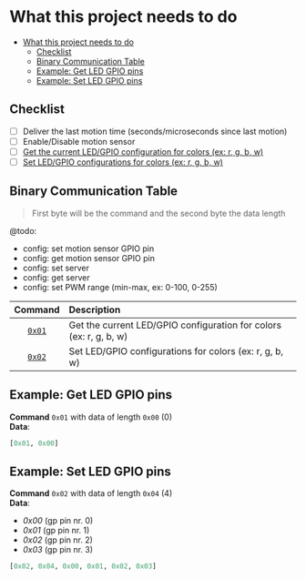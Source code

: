 # What this project needs to do

- [What this project needs to do](#what-this-project-needs-to-do)
    - [Checklist](#checklist)
    - [Binary Communication Table](#binary-communication-table)
    - [Example: Get LED GPIO pins](#0x01example)
    - [Example: Set LED GPIO pins](#0x02example)

## Checklist

-   [ ] Deliver the last motion time (seconds/microseconds since last motion)
-   [ ] Enable/Disable motion sensor
-   [ ] [Get the current LED/GPIO configuration for colors (ex: r, g, b, w)](#0x01example)
-   [ ] [Set LED/GPIO configurations for colors (ex: r, g, b, w)](#0x02example)

## Binary Communication Table

> First byte will be the command and the second byte the data length

@todo:  
- config: set motion sensor GPIO pin
- config: get motion sensor GPIO pin
- config: set server
- config: get server
- config: set PWM range (min-max, ex: 0-100, 0-255)

|        Command         | Description                                                        |
| :--------------------: | :----------------------------------------------------------------- |
| [`0x01`](#0x01example) | Get the current LED/GPIO configuration for colors (ex: r, g, b, w) |
| [`0x02`](#0x02example) | Set LED/GPIO configurations for colors (ex: r, g, b, w)            |

<a id="0x01example"></a>

## Example: Get LED GPIO pins

**Command** `0x01` with data of length `0x00` (0)  
**Data**:

```python
[0x01, 0x00]
```

<a id="0x02example"></a>

## Example: Set LED GPIO pins

**Command** `0x02` with data of length `0x04` (4)  
**Data**:

-   _0x00_ (gp pin nr. 0)
-   _0x01_ (gp pin nr. 1)
-   _0x02_ (gp pin nr. 2)
-   _0x03_ (gp pin nr. 3)

```python
[0x02, 0x04, 0x00, 0x01, 0x02, 0x03]
```
